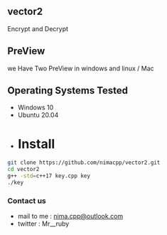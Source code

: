 ## vector2
 Encrypt and Decrypt
## PreView
we Have Two PreView in windows and linux / Mac

 ## Operating Systems Tested
- Windows 10
- Ubuntu 20.04
- # Install
```bash
git clone https://github.com/nimacpp/vector2.git
cd vector2
g++ -std=c++17 key.cpp key
./key 
```
### Contact us
- mail to me : nima.cpp@outlook.com
- twitter : Mr__ruby

